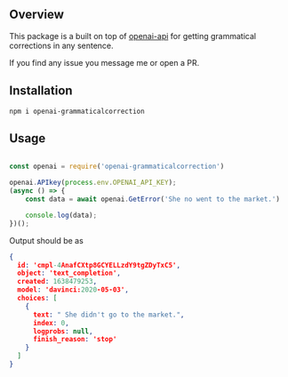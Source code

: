 ## Overview
This package is a built on top of [openai-api](https://www.npmjs.com/package/openai-api) for getting grammatical corrections in any sentence.

If you find any issue you message me or open a PR.

## Installation
`npm i openai-grammaticalcorrection`

## Usage

```javascript

const openai = require('openai-grammaticalcorrection')

openai.APIkey(process.env.OPENAI_API_KEY);
(async () => {
    const data = await openai.GetError('She no went to the market.')

    console.log(data);
})();
```

Output should be as 
```json
{
  id: 'cmpl-4AnafCXtp8GCYELLzdY9tgZDyTxC5',
  object: 'text_completion',
  created: 1638479253,
  model: 'davinci:2020-05-03',
  choices: [
    {
      text: " She didn't go to the market.",
      index: 0,
      logprobs: null,
      finish_reason: 'stop'
    }
  ]
}

```